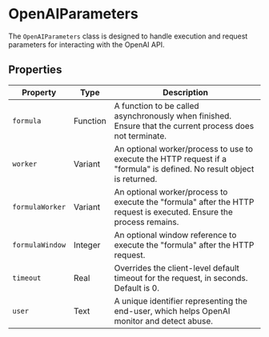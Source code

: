 # OpenAIParameters

The `OpenAIParameters` class is designed to handle execution and request parameters for interacting with the OpenAI API.

## Properties

| Property           | Type    | Description                                                                                                           |
|-------------------|---------|-----------------------------------------------------------------------------------------------------------------------|
| `formula`         | Function| A function to be called asynchronously when finished. Ensure that the current process does not terminate.            |
| `worker`          | Variant | An optional worker/process to use to execute the HTTP request if a "formula" is defined. No result object is returned. |
| `formulaWorker`   | Variant | An optional worker/process to execute the "formula" after the HTTP request is executed. Ensure the process remains.   |
| `formulaWindow`   | Integer | An optional window reference to execute the "formula" after the HTTP request.                                        |
| `timeout`         | Real    | Overrides the client-level default timeout for the request, in seconds. Default is 0.                                 |
| `user`            | Text    | A unique identifier representing the end-user, which helps OpenAI monitor and detect abuse.                           |

